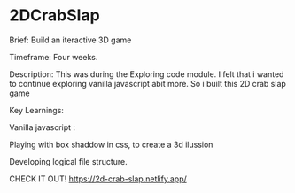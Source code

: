 # 2DCrabSlap
Brief: Build an iteractive 3D game

Timeframe: Four weeks.

Description: This was during the Exploring code module. I felt that i wanted to continue exploring vanilla javascript abit more. So i built this 2D crab slap game 

Key Learnings:

Vanilla javascript :

Playing with box shaddow in css, to create a 3d ilussion 

Developing logical file structure.

CHECK IT OUT! https://2d-crab-slap.netlify.app/
